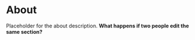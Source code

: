 # About

Placeholder for the about description. **What happens if two people edit the same section?**

